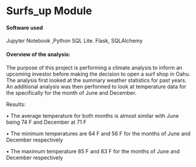 # Surfs_up Module

#### Software used
Jupyter Notebook ,Python SQL Lite. Flask, SQLAlchemy

#### Overview of the analysis:

The purpose of this project is performing a climate analysis to inform an upcoming investor before making the decision to open a surf shop in Oahu. The analysis first looked at the summary weather statistics for past years. An additional analysis was then performed to look at temperature data for the specifically for the month of June and December.

Results: 

•	The average temperature for both months is almost similar with June being 74 F and December at 71 F

•	The minimum temperatures are 64 F and 56 F for the months of June and December respectively

•	The maximum temperature 85 F and 83 F for the months of June and December respectively


